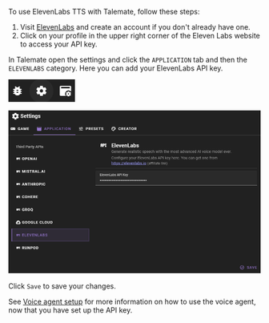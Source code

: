 To use ElevenLabs TTS with Talemate, follow these steps:

1. Visit [ElevenLabs](https://elevenlabs.com) and create an account if you don't already have one.
2. Click on your profile in the upper right corner of the Eleven Labs website to access your API key.

In Talemate open the settings and click the `APPLICATION` tab and then the `ELEVENLABS` category. Here you can add your ElevenLabs API key.

![Open settings](../../img/0.26.0/open-settings.png)

![Runpod settings](../../img/0.26.0/elevenlabs-settings.png)

Click `Save` to save your changes.

See [Voice agent setup](../agents/voice/elevenlabs.md) for more information on how to use the voice agent, now that you have set up the API key.